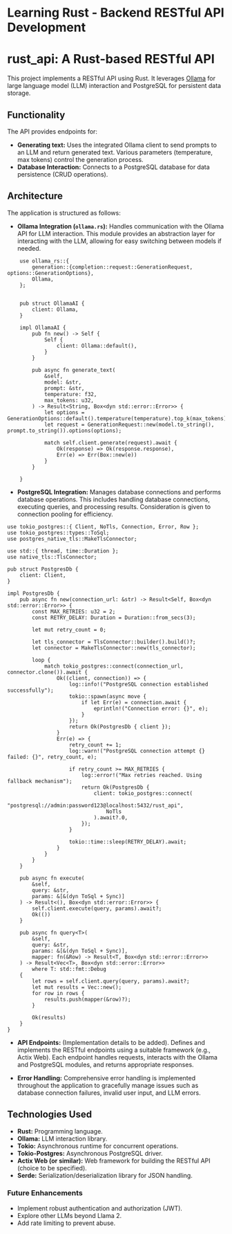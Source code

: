 Learning Rust - Backend RESTful API Development
==========
# rust_api: A Rust-based RESTful API

This project implements a RESTful API using Rust.  It leverages [Ollama](https://ollama.org/) for large language model (LLM) interaction and PostgreSQL for persistent data storage.

## Functionality

The API provides endpoints for:

* **Generating text:**  Uses the integrated Ollama client to send prompts to an LLM and return generated text.  Various parameters (temperature, max tokens) control the generation process.
* **Database Interaction:**  Connects to a PostgreSQL database for data persistence (CRUD operations).

## Architecture

The application is structured as follows:

* **Ollama Integration (`ollama.rs`):** Handles communication with the Ollama API for LLM interaction.  This module provides an abstraction layer for interacting with the LLM, allowing for easy switching between models if needed.
  
```
    use ollama_rs::{
        generation::{completion::request::GenerationRequest, options::GenerationOptions},
        Ollama,
    };


    pub struct OllamaAI {
        client: Ollama,
    }

    impl OllamaAI {
        pub fn new() -> Self {
            Self {
                client: Ollama::default(),
            }
        }

        pub async fn generate_text(
            &self,
            model: &str,
            prompt: &str,
            temperature: f32,
            max_tokens: u32,
        ) -> Result<String, Box<dyn std::error::Error>> {
            let options = GenerationOptions::default().temperature(temperature).top_k(max_tokens);
            let request = GenerationRequest::new(model.to_string(), prompt.to_string()).options(options);
        
            match self.client.generate(request).await {
                Ok(response) => Ok(response.response),
                Err(e) => Err(Box::new(e))
            }
        }
        
    }
```
* **PostgreSQL Integration:** Manages database connections and performs database operations.  This includes handling database connections, executing queries, and processing results.  Consideration is given to connection pooling for efficiency.

```
use tokio_postgres::{ Client, NoTls, Connection, Error, Row };
use tokio_postgres::types::ToSql;
use postgres_native_tls::MakeTlsConnector;

use std::{ thread, time::Duration };
use native_tls::TlsConnector;

pub struct PostgresDb {
    client: Client,
}

impl PostgresDb {
    pub async fn new(connection_url: &str) -> Result<Self, Box<dyn std::error::Error>> {
        const MAX_RETRIES: u32 = 2;
        const RETRY_DELAY: Duration = Duration::from_secs(3);

        let mut retry_count = 0;

        let tls_connector = TlsConnector::builder().build()?;
        let connector = MakeTlsConnector::new(tls_connector);

        loop {
            match tokio_postgres::connect(connection_url, connector.clone()).await {
                Ok((client, connection)) => {
                    log::info!("PostgreSQL connection established successfully");
                    tokio::spawn(async move {
                        if let Err(e) = connection.await {
                            eprintln!("Connection error: {}", e);
                        }
                    });
                    return Ok(PostgresDb { client });
                }
                Err(e) => {
                    retry_count += 1;
                    log::warn!("PostgreSQL connection attempt {} failed: {}", retry_count, e);

                    if retry_count >= MAX_RETRIES {
                        log::error!("Max retries reached. Using fallback mechanism");
                        return Ok(PostgresDb {
                            client: tokio_postgres::connect(
                                "postgresql://admin:password123@localhost:5432/rust_api",
                                NoTls
                            ).await?.0,
                        });
                    }

                    tokio::time::sleep(RETRY_DELAY).await;
                }
            }
        }
    }

    pub async fn execute(
        &self,
        query: &str,
        params: &[&(dyn ToSql + Sync)]
    ) -> Result<(), Box<dyn std::error::Error>> {
        self.client.execute(query, params).await?;
        Ok(())
    }

    pub async fn query<T>(
        &self,
        query: &str,
        params: &[&(dyn ToSql + Sync)],
        mapper: fn(&Row) -> Result<T, Box<dyn std::error::Error>>
    ) -> Result<Vec<T>, Box<dyn std::error::Error>>
        where T: std::fmt::Debug
    {
        let rows = self.client.query(query, params).await?;
        let mut results = Vec::new();
        for row in rows {
            results.push(mapper(&row)?);
        }

        Ok(results)
    }
}
```
* **API Endpoints:** (Implementation details to be added). Defines and implements the RESTful endpoints using a suitable framework (e.g., Actix Web). Each endpoint handles requests, interacts with the Ollama and PostgreSQL modules, and returns appropriate responses.

* **Error Handling:** Comprehensive error handling is implemented throughout the application to gracefully manage issues such as database connection failures, invalid user input, and LLM errors.


## Technologies Used

* **Rust:** Programming language.
* **Ollama:**  LLM interaction library.
* **Tokio:** Asynchronous runtime for concurrent operations.
* **Tokio-Postgres:** Asynchronous PostgreSQL driver.
* **Actix Web (or similar):**  Web framework for building the RESTful API (choice to be specified).
* **Serde:**  Serialization/deserialization library for JSON handling.




### Future Enhancements
* Implement robust authentication and authorization (JWT).
* Explore other LLMs beyond Llama 2.
* Add rate limiting to prevent abuse.